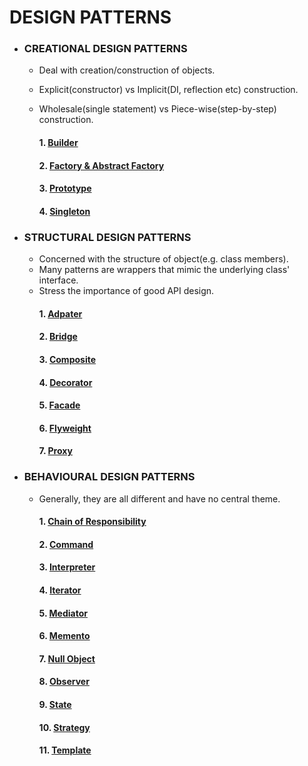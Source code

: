 # DESIGN PATTERNS

* ### CREATIONAL DESIGN PATTERNS

  - Deal with creation/construction of objects.
  - Explicit(constructor) vs Implicit(DI, reflection etc) construction.
  - Wholesale(single statement) vs Piece-wise(step-by-step) construction.
  
      #### 1. [Builder](https://github.com/Mnyu/design-patterns/blob/main/src/_01_creational/_01_builder/builder.md)
      #### 2. [Factory & Abstract Factory](https://github.com/Mnyu/design-patterns/blob/main/src/_01_creational/_02_factory_abstract_factory/factory.md)
      #### 3. [Prototype](https://github.com/Mnyu/design-patterns/blob/main/src/_01_creational/_03_prototype/prototype.md)
      #### 4. [Singleton](https://github.com/Mnyu/design-patterns/blob/main/src/_01_creational/_04_singleton/singleton.md)

* ### STRUCTURAL DESIGN PATTERNS
  
  - Concerned with the structure of object(e.g. class members).
  - Many patterns are wrappers that mimic the underlying class' interface.
  - Stress the importance of good API design.
      #### 1. [Adpater](https://github.com/Mnyu/design-patterns/blob/main/src/_02_structural/_01_adapter/adapter.md)
      #### 2. [Bridge](https://github.com/Mnyu/design-patterns/blob/main/src/_02_structural/_02_bridge/bridge.md)
      #### 3. [Composite](https://github.com/Mnyu/design-patterns/blob/main/src/_02_structural/_03_composite/composite.md)
      #### 4. [Decorator](https://github.com/Mnyu/design-patterns/blob/main/src/_02_structural/_04_decorator/decorator.md)
      #### 5. [Facade](https://github.com/Mnyu/design-patterns/blob/main/src/_02_structural/_05_facade/facade.md)
      #### 6. [Flyweight](https://github.com/Mnyu/design-patterns/blob/main/src/_02_structural/_06_flyweight/flyweight.md)
      #### 7. [Proxy](https://github.com/Mnyu/design-patterns/blob/main/src/_02_structural/_07_proxy/proxy.md)
  

* ### BEHAVIOURAL DESIGN PATTERNS

  - Generally, they are all different and have no central theme. 
    #### 1.  [Chain of Responsibility](https://github.com/Mnyu/design-patterns/blob/main/src/_03_behavioural/_01_chain_of_responsibility/chain-of-responsibility.md)
    #### 2.  [Command](https://github.com/Mnyu/design-patterns/blob/main/src/_03_behavioural/_02_command/command.md)
    #### 3.  [Interpreter](https://github.com/Mnyu/design-patterns/blob/main/src/_03_behavioural/_03_interpreter/interpreter.md)
    #### 4.  [Iterator](https://github.com/Mnyu/design-patterns/blob/main/src/_03_behavioural/_04_iterator/iterator.md)
    #### 5.  [Mediator](https://github.com/Mnyu/design-patterns/blob/main/src/_03_behavioural/_05_mediator/mediator.md)
    #### 6.  [Memento](https://github.com/Mnyu/design-patterns/blob/main/src/_03_behavioural/_06_memento/memento.md)
    #### 7.  [Null Object](https://github.com/Mnyu/design-patterns/blob/main/src/_03_behavioural/_07_null_object/null-object.md)
    #### 8.  [Observer](https://github.com/Mnyu/design-patterns/blob/main/src/_03_behavioural/_08_observer/observer.md)
    #### 9.  [State](https://github.com/Mnyu/design-patterns/blob/main/src/_03_behavioural/_09_state/state.md)
    #### 10. [Strategy](https://github.com/Mnyu/design-patterns/blob/main/src/_03_behavioural/_10_strategy/strategy.md)
    #### 11. [Template](https://github.com/Mnyu/design-patterns/blob/main/src/_03_behavioural/_11_template/template.md)